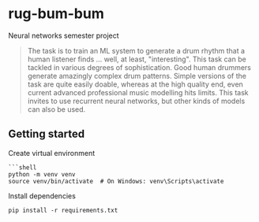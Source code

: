# rug-bum-bum

Neural networks semester project

> The task is to train an ML system to generate a drum rhythm that a human listener finds … well, at least, "interesting". This task can be tackled in various degrees of sophistication. Good human drummers generate amazingly complex drum patterns. Simple versions of the task are quite easily doable, whereas at the high quality end, even current advanced professional music modelling hits limits. This task invites to use recurrent neural networks, but other kinds of models can also be used.

## Getting started

Create virtual environment

```sgell
```shell
python -m venv venv
source venv/bin/activate  # On Windows: venv\Scripts\activate
```


Install dependencies

```shell
pip install -r requirements.txt
```
```
```
